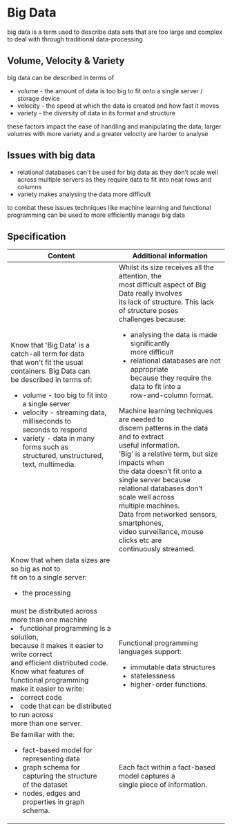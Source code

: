 # Big Data

big data is a term used to describe data sets that are too large and complex to
deal with through traditional data-processing

## Volume, Velocity & Variety

big data can be described in terms of

- volume - the amount of data is too big to fit onto a single server / storage device
- velocity - the speed at which the data is created and how fast it moves
- variety - the diversity of data in its format and structure

these factors impact the ease of handling and manipulating the data; larger
volumes with more variety and a greater velocity are harder to analyse

## Issues with big data

- relational databases can't be used for big data as they don’t scale well
  across multiple servers as they require data to fit into neat rows and columns
- variety makes analysing the data more difficult

to combat these issues techniques like machine learning and functional
programming can be used to more efficiently manage big data

## Specification

| Content | Additional information |
| --- | --- |
| Know that 'Big Data' is a catch-all term for data<br>that won't fit the usual containers. Big Data can<br>be described in terms of:<br><ul><li> volume - too big to fit into a single server<br></li><li> velocity - streaming data, milliseconds to<br>seconds to respond<br></li><li> variety - data in many forms such as<br>structured, unstructured, text, multimedia.</li></ul> | Whilst its size receives all the attention, the<br>most difficult aspect of Big Data really involves<br>its lack of structure. This lack of structure poses<br>challenges because:<br><ul><li> analysing the data is made significantly<br>more difficult<br></li><li> relational databases are not appropriate<br>because they require the data to fit into a<br>row-and-column format.</li></ul>Machine learning techniques are needed to<br>discern patterns in the data and to extract<br>useful information.<br>'Big' is a relative term, but size impacts when<br>the data doesn’t fit onto a single server because<br>relational databases don’t scale well across<br>multiple machines.<br>Data from networked sensors, smartphones,<br>video surveillance, mouse clicks etc are<br>continuously streamed. |
| Know that when data sizes are so big as not to<br>fit on to a single server:<br><ul><li> the processing
must be distributed across<br>more than one machine<br></li><li> functional programming is a solution,<br>because it makes it easier to write correct<br>and efficient distributed code.<br>Know what features of functional programming<br>make it easier to write:<br></li><li> correct code<br></li><li> code that can be distributed to run across<br>more than one server.</li></ul> | Functional programming languages support:<br><ul><li> immutable data structures<br></li><li> statelessness<br></li><li> higher-order functions.</li></ul> |
| Be familiar with the:<br><ul><li> fact-based model for representing data<br></li><li> graph schema for capturing the structure<br>of the dataset<br></li><li> nodes, edges and properties in graph<br>schema.</li></ul> | Each fact within a fact-based model captures a<br>single piece of information. |

